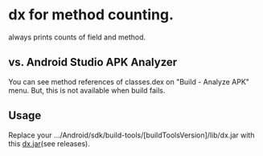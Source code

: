 # dx for method counting.

always prints counts of field and method.

## vs. Android Studio APK Analyzer
You can see method references of classes.dex on "Build - Analyze APK" menu.
But, this is not available when build fails.

## Usage
Replace your .../Android/sdk/build-tools/[buildToolsVersion]/lib/dx.jar with this [dx.jar](https://github.com/b1uec0in/dx/releases/download/1.0/dx.jar)(see releases).




